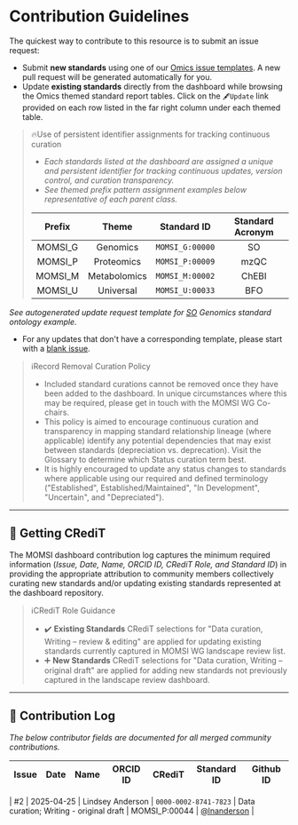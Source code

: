# Contribution Guidelines

The quickest way to contribute to this resource is to submit an issue request:

- Submit **new standards** using one of our [Omics issue templates](https://github.com/RDA-MOMSI/Dashboard/issues/new/choose). A new pull request will be generated automatically for you. 
- Update **existing standards** directly from the dashboard while browsing the Omics themed standard report tables. Click on the ``🖋️Update`` link provided on each row listed in the far right column under each themed table. 

> 🔥Use of persistent identifier assignments for tracking continuous curation
> - _Each standards listed at the dashboard are assigned a unique and persistent identifier for tracking continuous updates, version control, and curation transparency._
> - _See themed prefix pattern assignment examples below representative of each parent class._
> 
> | Prefix  | Theme | Standard ID | Standard Acronym |
> | :---: | :---: |  :---: | :---: |
> | MOMSI_G | Genomics | ```MOMSI_G:00000``` | SO |
> | MOMSI_P | Proteomics | ```MOMSI_P:00009``` | mzQC |
> | MOMSI_M | Metabolomics | ```MOMSI_M:00002``` | ChEBI |
> | MOMSI_U | Universal | ```MOMSI_U:00033``` | BFO |

   _See autogenerated update request template for [SO](https://github.com/RDA-MOMSI/Dashboard/issues/new?template=01-genomics-standards.yml&title=[MOMSI_G:00000]+Update+submission) Genomics standard ontology example._

- For any updates that don't have a corresponding template, please start with a [blank issue](https://github.com/RDA-MOMSI/Dashboard/issues/new).

> ℹ️Record Removal Curation Policy
> - Included standard curations cannot be removed once they have been added to the dashboard. In unique circumstances where this may be required, please get in touch with the MOMSI WG Co-chairs. 
> - This policy is aimed to encourage continuous curation and transparency in mapping standard relationship lineage (where applicable) identify any potential dependencies that may exist between standards (depreciation vs. deprecation). Visit the Glossary to determine which Status curation term best.
> - It is highly encouraged to update any status changes to standards where applicable using our required and defined terminology ("Established", Established/Maintained", "In Development", "Uncertain", and "Depreciated").

---
## 📖 Getting CRediT
The MOMSI dashboard contribution log captures the minimum required information (_Issue, Date, Name, ORCID ID, CRediT Role, and Standard ID_) in providing the appropriate attribution to community members collectively curating new standards and/or updating existing standards represented at the dashboard repository.

> ℹ️CRediT Role Guidance
> - ✔️ **Existing Standards**
CRediT selections for "Data curation, Writing – review & editing" are applied for updating existing standards currently captured in MOMSI WG landscape review list.
> - ➕ **New Standards**
CRediT selections for "Data curation, Writing – original draft" are applied for adding new standards not previously captured in the landscape review dashboard.
---
## 🙌 Contribution Log
_The below contributor fields are documented for all merged community contributions._

|  Issue   |    Date    |       Name       |      ORCID ID       |                  CRediT                   |  Standard ID  |   Github ID   |
| :------: | :--------: | :--------------: | :-----------------: | :---------------------------------------: | :-----------: | :-----------: |

| #2 | 2025-04-25  | Lindsey Anderson | `0000-0002-8741-7823` | Data curation; Writing - original draft | MOMSI_P:00044 | [@lnanderson](https://github.com/lnanderson) |
